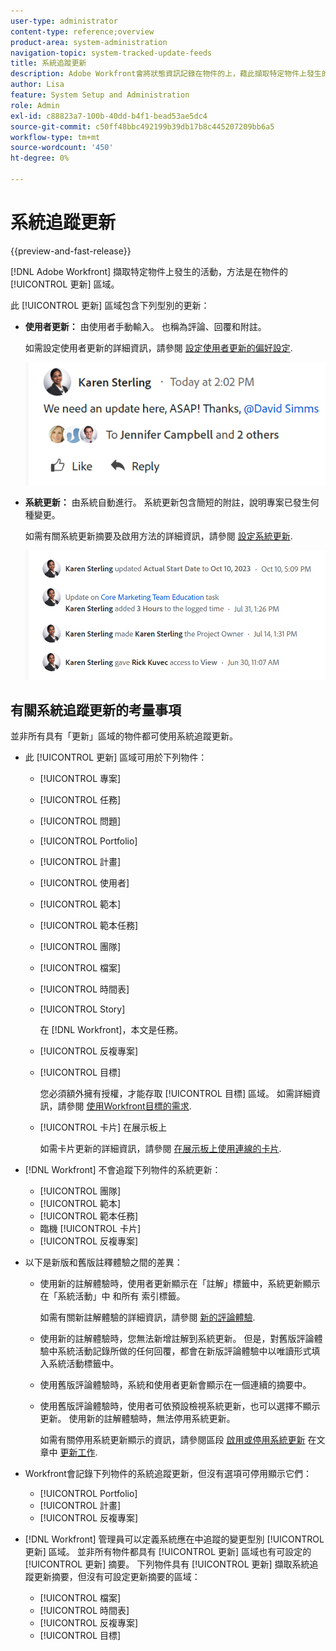 ```yaml
---
user-type: administrator
content-type: reference;overview
product-area: system-administration
navigation-topic: system-tracked-update-feeds
title: 系統追蹤更新
description: Adobe Workfront會將狀態資訊記錄在物件的上，藉此擷取特定物件上發生的活動 [!UICONTROL 更新] 區域。
author: Lisa
feature: System Setup and Administration
role: Admin
exl-id: c88823a7-100b-40dd-b4f1-bead53ae5dc4
source-git-commit: c50ff48bbc492199b39db17b8c445207209bb6a5
workflow-type: tm+mt
source-wordcount: '450'
ht-degree: 0%

---
```


# 系統追蹤更新

{{preview-and-fast-release}}

<!--remove new experience and legacy notes when we remove legacy in the UI - Jan 24???-->

[!DNL Adobe Workfront] 擷取特定物件上發生的活動，方法是在物件的 [!UICONTROL 更新] 區域。

此 [!UICONTROL 更新] 區域包含下列型別的更新：

* **使用者更新：** 由使用者手動輸入。 也稱為評論、回覆和附註。

  如需設定使用者更新的詳細資訊，請參閱 [設定使用者更新的偏好設定](../../../administration-and-setup/set-up-workfront/system-tracked-update-feeds/configure-preferences-user-updates.md).

  ![](assets/updates-qs-350x125.png)

* **系統更新：** 由系統自動進行。 系統更新包含簡短的附註，說明專案已發生何種變更。

  如需有關系統更新摘要及啟用方法的詳細資訊，請參閱 [設定系統更新](../../../administration-and-setup/set-up-workfront/system-tracked-update-feeds/configure-system-updates.md).

  ![](assets/system-updates-example-unified-stream.png)

  <!--
  DRAFTED IN FLARE:
  Timestamps for system updates are based on your operating system's timezone.
  
  -->

## 有關系統追蹤更新的考量事項

並非所有具有「更新」區域的物件都可使用系統追蹤更新。

* 此 [!UICONTROL 更新] 區域可用於下列物件：

   * [!UICONTROL 專案]
   * [!UICONTROL 任務]
   * [!UICONTROL 問題]
   * [!UICONTROL Portfolio]
   * [!UICONTROL 計畫]
   * [!UICONTROL 使用者]
   * [!UICONTROL 範本]
   * [!UICONTROL 範本任務]
   * [!UICONTROL 團隊]
   * [!UICONTROL 檔案]
   * [!UICONTROL 時間表]
   * [!UICONTROL Story]

     在 [!DNL Workfront]，本文是任務。
   * [!UICONTROL 反複專案]
   * [!UICONTROL 目標]

     您必須額外擁有授權，才能存取 [!UICONTROL 目標] 區域。 如需詳細資訊，請參閱 [使用Workfront目標的需求](../../../workfront-goals/goal-management/access-needed-for-wf-goals.md).
   * [!UICONTROL 卡片] 在展示板上

     如需卡片更新的詳細資訊，請參閱 [在展示板上使用連線的卡片](../../../agile/get-started-with-boards/connected-cards.md).

* [!DNL Workfront] 不會追蹤下列物件的系統更新：

   * [!UICONTROL 團隊]
   * [!UICONTROL 範本]
   * [!UICONTROL 範本任務]
   * 臨機 [!UICONTROL 卡片]
   * [!UICONTROL 反複專案]


<!--hiding this bit because this is not true, at this time (August 2023). Users with a Work or Review license can see system updates by default as well.

Your [!DNL Workfront] license determines whether system updates display by default in the [!UICONTROL Updates] area of objects. [!DNL Workfront] users with a [!UICONTROL Plan] license have system updates displayed in the [!UICONTROL Updates] area by default. However, users can filter out system updates, as described in the [Enable or disable system updates](../../../workfront-basics/updating-work-items-and-viewing-updates/update-work.md#enable) section in [Update work](../../../workfront-basics/updating-work-items-and-viewing-updates/update-work.md). All other [!DNL Workfront] licenses filter system updates by default.
-->

* 以下是新版和舊版註釋體驗之間的差異：

   * 使用新的註解體驗時，使用者更新顯示在「註解」標籤中，系統更新顯示在「系統活動」中 <span class="preview">和所有</span> 索引標籤。

     如需有關新註解體驗的詳細資訊，請參閱 [新的評論體驗](../../../product-announcements/betas/new-commenting-experience-beta/unified-commenting-experience.md).

   * <span class="preview">使用新的註解體驗時，您無法新增註解到系統更新。 但是，對舊版評論體驗中系統活動記錄所做的任何回覆，都會在新版評論體驗中以唯讀形式填入系統活動標籤中。</span>
   * 使用舊版評論體驗時，系統和使用者更新會顯示在一個連續的摘要中。

   * 使用舊版評論體驗時，使用者可依預設檢視系統更新，也可以選擇不顯示更新。 使用新的註解體驗時，無法停用系統更新。

     如需有關停用系統更新顯示的資訊，請參閱區段 [啟用或停用系統更新](../../../workfront-basics/updating-work-items-and-viewing-updates/update-work.md#enable) 在文章中 [更新工作](../../../workfront-basics/updating-work-items-and-viewing-updates/update-work.md).

* Workfront會記錄下列物件的系統追蹤更新，但沒有選項可停用顯示它們：

   * [!UICONTROL Portfolio]
   * [!UICONTROL 計畫]
   * [!UICONTROL 反複專案]

* [!DNL Workfront] 管理員可以定義系統應在中追蹤的變更型別 [!UICONTROL 更新] 區域。 並非所有物件都具有 [!UICONTROL 更新] 區域也有可設定的 [!UICONTROL 更新] 摘要。 下列物件具有 [!UICONTROL 更新] 擷取系統追蹤更新摘要，但沒有可設定更新摘要的區域：

   * [!UICONTROL 檔案]
   * [!UICONTROL 時間表]
   * [!UICONTROL 反複專案]
   * [!UICONTROL 目標]


